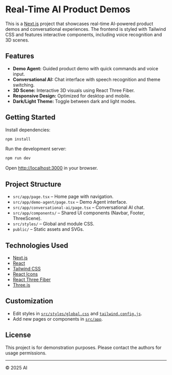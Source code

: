 # Real-Time AI Product Demos

This is a [Next.js](https://nextjs.org) project that showcases real-time AI-powered product demos and conversational experiences. The frontend is styled with Tailwind CSS and features interactive components, including voice recognition and 3D scenes.

## Features

- **Demo Agent:** Guided product demo with quick commands and voice input.
- **Conversational AI:** Chat interface with speech recognition and theme switching.
- **3D Scene:** Interactive 3D visuals using React Three Fiber.
- **Responsive Design:** Optimized for desktop and mobile.
- **Dark/Light Theme:** Toggle between dark and light modes.

## Getting Started

Install dependencies:

```bash
npm install
```

Run the development server:

```bash
npm run dev
```

Open [http://localhost:3000](http://localhost:3000) in your browser.

## Project Structure

- `src/app/page.tsx` – Home page with navigation.
- `src/app/demo-agent/page.tsx` – Demo Agent interface.
- `src/app/conversational-ai/page.tsx` – Conversational AI chat.
- `src/app/components/` – Shared UI components (Navbar, Footer, ThreeScene).
- `src/styles/` – Global and module CSS.
- `public/` – Static assets and SVGs.

## Technologies Used

- [Next.js](https://nextjs.org)
- [React](https://react.dev)
- [Tailwind CSS](https://tailwindcss.com)
- [React Icons](https://react-icons.github.io/react-icons/)
- [React Three Fiber](https://docs.pmnd.rs/react-three-fiber)
- [Three.js](https://threejs.org)

## Customization

- Edit styles in [`src/styles/global.css`](src/styles/global.css) and [`tailwind.config.js`](tailwind.config.js).
- Add new pages or components in [`src/app`](src/app).

## License

This project is for demonstration purposes. Please contact the authors for usage permissions.

---

© 2025 AI
